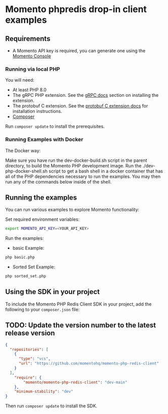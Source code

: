 # Momento phpredis drop-in client examples

## Requirements

- A Momento API key is required, you can generate one using the [Momento Console](https://console.gomomento.com/)

### Running via local PHP

You will need:

- At least PHP 8.0
- The gRPC PHP extension. See the [gRPC docs](https://github.com/grpc/grpc/blob/master/src/php/README.md) section on installing the extension.
- The protobuf C extension. See the [protobuf C extension docs](https://developers.google.com/google-ads/api/docs/client-libs/php/protobuf#c_implementation) for installation instructions.
- [Composer](https://getcomposer.org/doc/00-intro.md)

Run `composer update` to install the prerequisites.

### Running Examples with Docker

The Docker way:

Make sure you have run the dev-docker-build.sh script in the parent directory, to build the Momento PHP development image.
Run the ./dev-php-docker-shell.sh script to get a bash shell in a docker container that has all of the PHP dependencies necessary to run the examples. You may then run any of the commands below inside of the shell.

## Running the examples
You can run various examples to explore Momento functionality:

Set required environment variables:

```bash
export MOMENTO_API_KEY=<YOUR_API_KEY>
```

Run the examples:

- basic Example:

```bash
php basic.php
```

- Sorted Set Example:

```bash
php sorted_set.php
```

## Using the SDK in your project
To include the Momento PHP Redis Client SDK in your project, add the following to your `composer.json` file:

## TODO: Update the version number to the latest release version
```json
{
  "repositories": [
    {
      "type": "vcs",
      "url": "https://github.com/momentohq/momento-php-redis-client"
    }
  ],
    "require": {
        "momento/momento-php-redis-client": "dev-main"
    },
    "minimum-stability": "dev"
}
```

Then run `composer update` to install the SDK.

